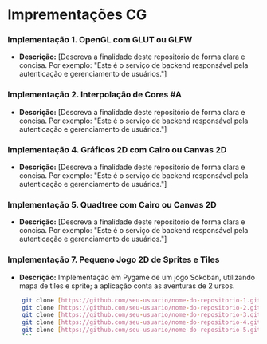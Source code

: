 # Imprementações CG

### Implementação 1. OpenGL com GLUT ou GLFW

* **Descrição:** [Descreva a finalidade deste repositório de forma clara e concisa. Por exemplo: "Este é o serviço de backend responsável pela autenticação e gerenciamento de usuários."]
  

### Implementação 2. Interpolação de Cores #A

* **Descrição:** [Descreva a finalidade deste repositório de forma clara e concisa. Por exemplo: "Este é o serviço de backend responsável pela autenticação e gerenciamento de usuários."]


### Implementação 4. Gráficos 2D com Cairo ou Canvas 2D

* **Descrição:** [Descreva a finalidade deste repositório de forma clara e concisa. Por exemplo: "Este é o serviço de backend responsável pela autenticação e gerenciamento de usuários."]


### Implementação 5. Quadtree com Cairo ou Canvas 2D

* **Descrição:** [Descreva a finalidade deste repositório de forma clara e concisa. Por exemplo: "Este é o serviço de backend responsável pela autenticação e gerenciamento de usuários."]


### Implementação 7. Pequeno Jogo 2D de Sprites e Tiles

* **Descrição:** Implementação em Pygame de um jogo Sokoban, utilizando mapa de tiles e sprite; a aplicação conta as aventuras de 2 ursos.
```bash
    git clone [https://github.com/seu-usuario/nome-do-repositorio-1.git](https://github.com/seu-usuario/nome-do-repositorio-1.git)
    git clone [https://github.com/seu-usuario/nome-do-repositorio-2.git](https://github.com/seu-usuario/nome-do-repositorio-2.git)
    git clone [https://github.com/seu-usuario/nome-do-repositorio-3.git](https://github.com/seu-usuario/nome-do-repositorio-3.git)
    git clone [https://github.com/seu-usuario/nome-do-repositorio-4.git](https://github.com/seu-usuario/nome-do-repositorio-4.git)
    git clone [https://github.com/seu-usuario/nome-do-repositorio-5.git](https://github.com/seu-usuario/nome-do-repositorio-5.git)
    ```
